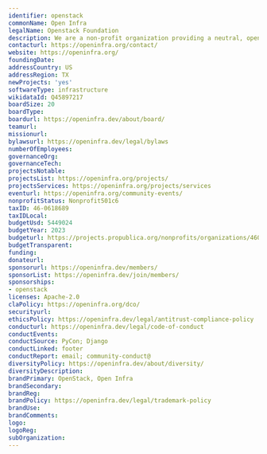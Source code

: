 ```yaml
---
identifier: openstack
commonName: Open Infra
legalName: Openstack Foundation
description: We are a non-profit organization providing a neutral, open environment for organizations, developers, and users to build open source infrastructure software together.
contacturl: https://openinfra.org/contact/
website: https://openinfra.org/
foundingDate:
addressCountry: US
addressRegion: TX
newProjects: 'yes'
softwareType: infrastructure
wikidataId: Q45897217
boardSize: 20
boardType:
boardurl: https://openinfra.dev/about/board/
teamurl:
missionurl:
bylawsurl: https://openinfra.dev/legal/bylaws
numberOfEmployees:
governanceOrg:
governanceTech:
projectsNotable:
projectsList: https://openinfra.org/projects/
projectsServices: https://openinfra.org/projects/services
eventurl: https://openinfra.org/community-events/
nonprofitStatus: Nonprofit501c6
taxID: 46-0618689
taxIDLocal:
budgetUsd: 5449024
budgetYear: 2023
budgeturl: https://projects.propublica.org/nonprofits/organizations/460618689/202432749349301208/full
budgetTransparent:
funding:
donateurl:
sponsorurl: https://openinfra.dev/members/
sponsorList: https://openinfra.dev/join/members/
sponsorships:
- openstack
licenses: Apache-2.0
claPolicy: https://openinfra.org/dco/
securityurl:
ethicsPolicy: https://openinfra.dev/legal/antitrust-compliance-policy
conducturl: https://openinfra.dev/legal/code-of-conduct
conductEvents:
conductSource: PyCon; Django
conductLinked: footer
conductReport: email; community-conduct@
diversityPolicy: https://openinfra.dev/about/diversity/
diversityDescription:
brandPrimary: OpenStack, Open Infra
brandSecondary:
brandReg:
brandPolicy: https://openinfra.dev/legal/trademark-policy
brandUse:
brandComments:
logo:
logoReg:
subOrganization:
---
```

